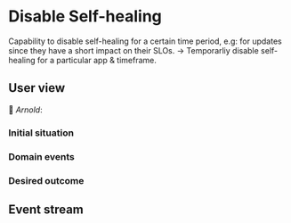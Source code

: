 # Disable Self-healing

Capability to disable self-healing for a certain time period, e.g: for updates since they have a short impact on their SLOs. -> Temporarliy disable self-healing for a particular app & timeframe. 

## User view

:man: *Arnold*: 

### Initial situation

### Domain events


### Desired outcome

## Event stream


